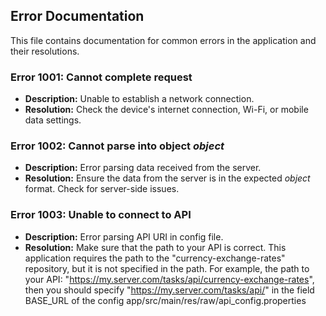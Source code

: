 ## Error Documentation
 
This file contains documentation for common errors in the application and their resolutions.
 
### Error 1001: Cannot complete request
- **Description:** Unable to establish a network connection.
- **Resolution:** Check the device's internet connection, Wi-Fi, or mobile data settings.

### Error 1002: Cannot parse into object *object*
- **Description:** Error parsing data received from the server.
- **Resolution:** Ensure the data from the server is in the expected *object* format. Check for server-side issues.

### Error 1003: Unable to connect to API
- **Description:** Error parsing API URI in config file.
- **Resolution:** Make sure that the path to your API is correct. This application requires the path to the "currency-exchange-rates" repository, but it is not specified in the path. For example, the path to your API: "https://my.server.com/tasks/api/currency-exchange-rates", then you should specify "https://my.server.com/tasks/api/" in the field BASE_URL of the config app/src/main/res/raw/api_config.properties
